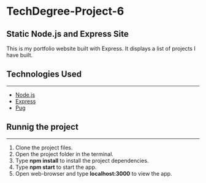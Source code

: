 # TechDegree-Project-6

## Static Node.js and Express Site

This is my portfolio website built with Express. It displays a list of projects I have built.

## Technologies Used
---
- [Node.js](https://nodejs.org/en/docs/)
- [Express](https://expressjs.com/)
- [Pug](https://pugjs.org/api/getting-started.html)

## Runnig the project
---
1. Clone the project files.
2. Open the project folder in the terminal.
3. Type **npm install** to install the project dependencies.
4. Type **npm start** to start the app.
5. Open web-browser and type **localhost:3000** to view the app.
